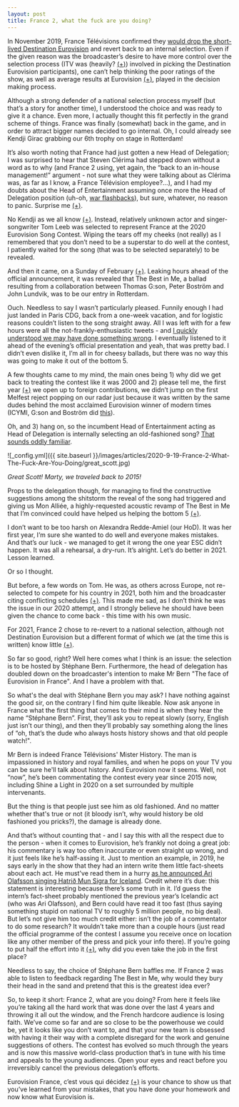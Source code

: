 ```yaml
---
layout: post
title: France 2, what the fuck are you doing?
---
```


In November 2019, France Télévisions confirmed they [would drop the short-lived Destination Eurovision](https://eurovoix.com/2019/11/30/france-destination-eurovision-dropped-as-internal-selection-confirmed-for-2020/) and revert back to an internal selection. Even if the given reason was the broadcaster’s desire to have more control over the selection process (ITV was (heavily? [(+)](#null "There were quite a few The Voice : La plus belle Voix - another ITV production - alumni in the line-up after all")) involved in picking the Destination Eurovision participants), one can’t help thinking the poor ratings of the show, as well as average results at Eurovision [(+)](#null "Looking at the figures, we objectively did better when selecting our act internally in 2016 and 2017 than we did when trusting the People in 2018 and 2019"), played in the decision making process.

Although a strong defender of a national selection process myself (but that’s a story for another time), I understood the choice and was ready to give it a chance. Even more, I actually thought this fit perfectly in the grand scheme of things. France was finally (somewhat) back in the game, and in order to attract bigger names decided to go internal. Oh, I could already see Kendji Girac grabbing our 6th trophy on stage in Rotterdam!

It’s also worth noting that France had just gotten a new Head of Delegation; I was surprised to hear that Steven Clérima had stepped down without a word as to why (and France 2 using, yet again, the “back to an in-house management!” argument - not sure what they were talking about as Clérima was, as far as I know, a France Télévision employee?...), and I had my doubts about the Head of Entertainment assuming once more the Head of Delegation position (uh-oh, [war flashbacks](https://twitter.com/Cowastakenso/status/1202906099881533445)), but sure, whatever, no reason to panic. Surprise me [(+)](#null "They did - be careful what you wish for").

No Kendji as we all know [(+)](#null "Keep your expectations in check, kids"). Instead, relatively unknown actor and singer-songwriter Tom Leeb was selected to represent France at the 2020 Eurovision Song Contest. Wiping the tears off my cheeks (not really) as I remembered that you don’t need to be a superstar to do well at the contest, I patiently waited for the song (that was to be selected separately) to be revealed.

And then it came, on a Sunday of February [(+)](#null "'You left meeee, on Suuuunday' - 'you' referring to any hope of us doing good that may have been left in me"). Leaking hours ahead of the official announcement, it was revealed that The Best in Me, a ballad resulting from a collaboration between Thomas G:son, Peter Boström and John Lundvik, was to be our entry in Rotterdam.

Ouch. Needless to say I wasn’t particularly pleased. Funnily enough I had just landed in Paris CDG, back from a one-week vacation, and for logistic reasons couldn’t listen to the song straight away. All I was left with for a few hours were all the not-frankly-enthusiastic tweets - and [I quickly understood we may have done something wrong](https://twitter.com/Cowastakenso/status/1229023436833480709). I eventually listened to it ahead of the evening’s official presentation and yeah, that was pretty bad. I didn’t even dislike it, I’m all in for cheesy ballads, but there was no way this was going to make it out of the bottom 5.

A few thoughts came to my mind, the main ones being 1) why did we get back to treating the contest like it was 2000 and 2) please tell me, the first year [(+)](#null "At least the first year in some time, I think? I haven’t done my homework on this but I’m pretty sure we’re not used to letting foreigners meddling in our Eurovision affairs") we open up to foreign contributions, we didn’t jump on the first Melfest reject popping on our radar just because it was written by the same dudes behind the most acclaimed Eurovision winner of modern times (ICYMI, G:son and Boström did [this](https://www.youtube.com/watch?v=Pfo-8z86x80)).

Oh, and 3) hang on, so the incumbent Head of Entertainment acting as Head of Delegation is internally selecting an old-fashioned song? [That sounds oddly familiar](https://twitter.com/Cowastakenso/status/1229094713720016897).

![_config.yml]({{ site.baseurl }}/images/articles/2020-9-19-France-2-What-The-Fuck-Are-You-Doing/great_scott.jpg)

*Great Scott! Marty, we traveled back to 2015!*

Props to the delegation though, for managing to find the constructive suggestions among the shitstorm the reveal of the song had triggered and giving us Mon Alliée, a highly-requested acoustic revamp of The Best in Me that I’m convinced could have helped us helping the bottom 5 [(+)](#null "Upper half of the bottom 10, here we come! I still believe we have dodged a bullet this year").

I don’t want to be too harsh on Alexandra Redde-Amiel (our HoD). It was her first year, I’m sure she wanted to do well and everyone makes mistakes. And that’s our luck - we managed to get it wrong the one year ESC didn’t happen. It was all a rehearsal, a dry-run. It’s alright. Let’s do better in 2021. Lesson learned.

Or so I thought.

But before, a few words on Tom. He was, as others across Europe, not re-selected to compete for his country in 2021, both him and the broadcaster citing conflicting schedules [(+)](#null "Tom is also an actor and was set to star in a few productions - or at least that was the given explanation"). This made me sad, as I don’t think he was the issue in our 2020 attempt, and I strongly believe he should have been given the chance to come back - this time with his own music.

For 2021, France 2 chose to re-revert to a national selection, although not Destination Eurovision but a different format of which we (at the time this is written) know little [(+)](#null "A one-night event in a big venue that is not in Paris with a dozen songs competing").

So far so good, right? Well here comes what I think is an issue: the selection is to be hosted by Stéphane Bern. Furthermore, the head of delegation has doubled down on the broadcaster's intention to make Mr Bern "The face of Eurovision in France". And I have a problem with that.

So what's the deal with Stéphane Bern you may ask? I have nothing against the good sir, on the contrary I find him quite likeable. Now ask anyone in France what the first thing that comes to their mind is when they hear the name “Stéphane Bern”. First, they’ll ask you to repeat slowly (sorry, English just isn’t our thing), and then they’ll probably say something along the lines of “oh, that’s the dude who always hosts history shows and that old people watch!".

Mr Bern is indeed France Télévisions' Mister History. The man is impassioned in history and royal families, and when he pops on your TV you can be sure he'll talk about history. And Eurovision now it seems. Well, not “now”, he’s been commentating the contest every year since 2015 now, including Shine a Light in 2020 on a set surrounded by multiple intervenants.

But the thing is that people just see him as old fashioned. And no matter whether that's true or not (it bloody isn’t, why would history be old fashioned you pricks?), the damage is already done.

And that’s without counting that - and I say this with all the respect due to the person - when it comes to Eurovision, he’s frankly not doing a great job: his commentary is way too often inaccurate or even straight up wrong, and it just feels like he’s half-assing it. Just to mention an example, in 2019, he says early in the show that they had an intern write them little fact-sheets about each act. He must've read them in a hurry [as he announced Ari Olafsson singing Hatrið Mun Sigra for Iceland](https://twitter.com/Cowastakenso/status/1129846170350772224). Credit where it’s due: this statement is interesting because there’s some truth in it. I’d guess the intern’s fact-sheet probably mentioned the previous year’s Icelandic act (who was Ari Olafsson), and Bern could have read it too fast (thus saying something stupid on national TV to roughly 5 million people, no big deal). But let’s not give him too much credit either: isn’t the job of a commentator to do some research? It wouldn’t take more than a couple hours (just read the official programme of the contest I assume you receive once on location like any other member of the press and pick your info there). If you’re going to put half the effort into it [(+)](#null "Or ask someone to do the effort for you and then butcher their work"), why did you even take the job in the first place?

Needless to say, the choice of Stéphane Bern baffles me. If France 2 was able to listen to feedback regarding The Best in Me, why would they bury their head in the sand and pretend that this is the greatest idea ever?

So, to keep it short: France 2, what are you doing? From here it feels like you’re taking all the hard work that was done over the last 4 years and throwing it all out the window, and the French hardcore audience is losing faith. We’ve come so far and are so close to be the powerhouse we could be, yet it looks like you don’t want to, and that your new team is obsessed with having it their way with a complete disregard for the work and genuine suggestions of others. The contest has evolved so much through the years and is now this massive world-class production that’s in tune with his time and appeals to the young audiences. Open your eyes and react before you irreversibly cancel the previous delegation’s efforts.

Eurovision France, c’est vous qui décidez [(+)](#null "Yes, we really called our selection this it seems. It means “Eurovision France, it is you who decide” - but the title is the least of my worries") is your chance to show us that you’ve learned from your mistakes, that you have done your homework and now know what Eurovision is.

